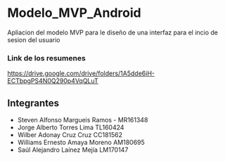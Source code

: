 # Modelo_MVP_Android
Apliacion del modelo MVP para le diseño de una interfaz para el incio de sesion del usuario




### Link de los resumenes
https://drive.google.com/drive/folders/1A5dde6iH-ECTbpgPS4N0Q290p4VqQLuT

## Integrantes
- Steven Alfonso Margueis Ramos - MR161348
- Jorge Alberto Torres Lima TL160424
- Wilber Adonay Cruz Cruz CC181562
- Williams Ernesto Amaya Moreno AM180695
- Saúl Alejandro Laínez Mejía LM170147
